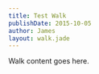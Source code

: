 ```yaml
---
title: Test Walk
publishDate: 2015-10-05
author: James
layout: walk.jade
---
```

Walk content goes here.
